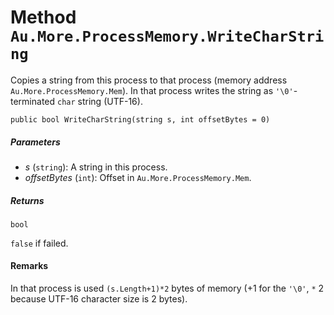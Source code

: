 # Method `Au.More.ProcessMemory.WriteCharString`

Copies a string from this process to that process (memory address `Au.More.ProcessMemory.Mem`). In that process writes the string as `'\0'`-terminated `char` string (UTF-16).

```
public bool WriteCharString(string s, int offsetBytes = 0)
```

##### Parameters

- *s*  (`string`):
    A string in this process.
- *offsetBytes*  (`int`):
    Offset in `Au.More.ProcessMemory.Mem`.

##### Returns

`bool`

`false` if failed.

#### Remarks

In that process is used `(s.Length+1)*2` bytes of memory (+1 for the `'\0'`, `*` 2 because UTF-16 character size is 2 bytes).